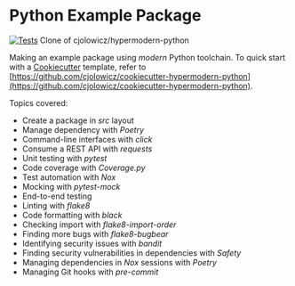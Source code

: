 # Python Example Package
[![Tests](https://github.com/letuanhai/python-example-package-lth/workflows/Tests/badge.svg)](https://github.com/letuanhai/python-example-package-lth/actions?workflow=Tests)
Clone of cjolowicz/hypermodern-python

Making an example package using *modern* Python toolchain.
To quick start with a [Cookiecutter](https://github.com/cookiecutter/cookiecutter) template, refer to [https://github.com/cjolowicz/cookiecutter-hypermodern-python](https://github.com/cjolowicz/cookiecutter-hypermodern-python).

Topics covered:
- Create a package in *src* layout
- Manage dependency with *Poetry*
- Command-line interfaces with *click*
- Consume a REST API with *requests*
- Unit testing with *pytest*
- Code coverage with *Coverage.py*
- Test automation with *Nox*
- Mocking with *pytest-mock*
- End-to-end testing
- Linting with *flake8*
- Code formatting with *black*
- Checking import with *flake8-import-order*
- Finding more bugs with *flake8-bugbear*
- Identifying security issues with *bandit*
- Finding security vulnerabilities in dependencies with *Safety*
- Managing dependencies in *Nox* sessions with *Poetry*
- Managing Git hooks with *pre-commit*
